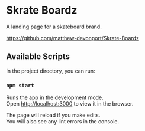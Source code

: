 # Skrate Boardz

A landing page for a skateboard brand.

https://github.com/matthew-devonport/Skrate-Boardz


## Available Scripts

In the project directory, you can run:

### `npm start`

Runs the app in the development mode.\
Open [http://localhost:3000](http://localhost:3000) to view it in the browser.

The page will reload if you make edits.\
You will also see any lint errors in the console.

